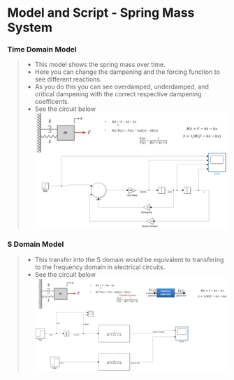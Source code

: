 # Model and Script - Spring Mass System

### Time Domain Model
> * This model shows the spring mass over time. 
> * Here you can change the dampening and the forcing function to see different reactions. 
> * As you do this you can see overdamped, underdamped, and critical dampening with the correct respective dampening coefficents. 
> * See the circuit below
![Screenshot](Screenshot.png)

### S Domain Model 
> * This transfer into the S domain would be equivalent to transfering to the frequency domain in electrical circuits. 
> * See the circuit below
![Screenshot2](Screenshot2.png)
